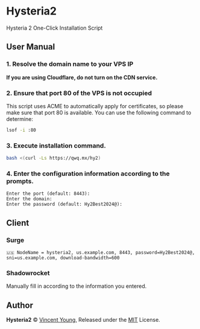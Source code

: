 # Hysteria2
Hysteria 2 One-Click Installation Script

## User Manual
### 1. Resolve the domain name to your VPS IP
**If you are using Cloudflare, do not turn on the CDN service.**

### 2. Ensure that port 80 of the VPS is not occupied
This script uses ACME to automatically apply for certificates, so please make sure that port 80 is available. You can use the following command to determine: 
```bash
lsof -i :80
```

### 3. Execute installation command.
```bash
bash <(curl -Ls https://qwq.mx/hy2)
```

### 4. Enter the configuration information according to the prompts.
```
Enter the port (default: 8443): 
Enter the domain: 
Enter the password (default: Hy2Best2024@):
```

## Client
### Surge
```
🇺🇸 NodeName = hysteria2, us.example.com, 8443, password=Hy2Best2024@, sni=us.example.com, download-bandwidth=600
```
### Shadowrocket
Manually fill in according to the information you entered.

## Author
**Hysteria2** © [Vincent Young](https://github.com/missuo), Released under the [MIT](./LICENSE) License.<br>

